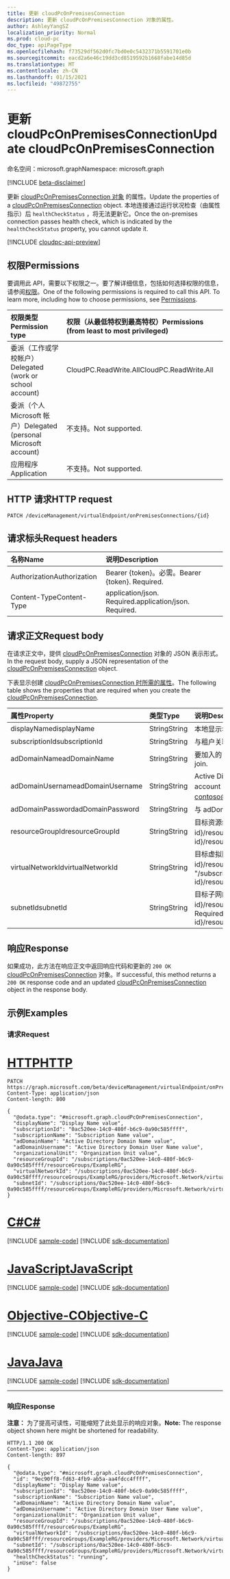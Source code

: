 ```yaml
---
title: 更新 cloudPcOnPremisesConnection
description: 更新 cloudPcOnPremisesConnection 对象的属性。
author: AshleyYangSZ
localization_priority: Normal
ms.prod: cloud-pc
doc_type: apiPageType
ms.openlocfilehash: f73529df562d0fc7bd0e0c5432371b5591701e0b
ms.sourcegitcommit: eacd2a6e46c19dd3cd8519592b1668fabe14d85d
ms.translationtype: MT
ms.contentlocale: zh-CN
ms.lasthandoff: 01/15/2021
ms.locfileid: "49872755"
---
```

# <a name="update-cloudpconpremisesconnection"></a><span data-ttu-id="63970-103">更新 cloudPcOnPremisesConnection</span><span class="sxs-lookup"><span data-stu-id="63970-103">Update cloudPcOnPremisesConnection</span></span>

<span data-ttu-id="63970-104">命名空间：microsoft.graph</span><span class="sxs-lookup"><span data-stu-id="63970-104">Namespace: microsoft.graph</span></span>

[!INCLUDE [beta-disclaimer](../../includes/beta-disclaimer.md)]

<span data-ttu-id="63970-105">更新 [cloudPcOnPremisesConnection 对象](../resources/cloudpconpremisesconnection.md) 的属性。</span><span class="sxs-lookup"><span data-stu-id="63970-105">Update the properties of a [cloudPcOnPremisesConnection](../resources/cloudpconpremisesconnection.md) object.</span></span>
<span data-ttu-id="63970-106">本地连接通过运行状况检查（由属性指示）后 `healthCheckStatus` ，将无法更新它。</span><span class="sxs-lookup"><span data-stu-id="63970-106">Once the on-premises connection passes health check, which is indicated by the `healthCheckStatus` property, you cannot update it.</span></span>

[!INCLUDE [cloudpc-api-preview](../../includes/cloudpc-api-preview.md)]

## <a name="permissions"></a><span data-ttu-id="63970-107">权限</span><span class="sxs-lookup"><span data-stu-id="63970-107">Permissions</span></span>

<span data-ttu-id="63970-p102">要调用此 API，需要以下权限之一。要了解详细信息，包括如何选择权限的信息，请参阅[权限](/graph/permissions-reference)。</span><span class="sxs-lookup"><span data-stu-id="63970-p102">One of the following permissions is required to call this API. To learn more, including how to choose permissions, see [Permissions](/graph/permissions-reference).</span></span>

|<span data-ttu-id="63970-110">权限类型</span><span class="sxs-lookup"><span data-stu-id="63970-110">Permission type</span></span>|<span data-ttu-id="63970-111">权限（从最低特权到最高特权）</span><span class="sxs-lookup"><span data-stu-id="63970-111">Permissions (from least to most privileged)</span></span>|
|:---|:---|
|<span data-ttu-id="63970-112">委派（工作或学校帐户）</span><span class="sxs-lookup"><span data-stu-id="63970-112">Delegated (work or school account)</span></span>|<span data-ttu-id="63970-113">CloudPC.ReadWrite.All</span><span class="sxs-lookup"><span data-stu-id="63970-113">CloudPC.ReadWrite.All</span></span>|
|<span data-ttu-id="63970-114">委派（个人 Microsoft 帐户）</span><span class="sxs-lookup"><span data-stu-id="63970-114">Delegated (personal Microsoft account)</span></span>|<span data-ttu-id="63970-115">不支持。</span><span class="sxs-lookup"><span data-stu-id="63970-115">Not supported.</span></span>|
|<span data-ttu-id="63970-116">应用程序</span><span class="sxs-lookup"><span data-stu-id="63970-116">Application</span></span>|<span data-ttu-id="63970-117">不支持。</span><span class="sxs-lookup"><span data-stu-id="63970-117">Not supported.</span></span>|

## <a name="http-request"></a><span data-ttu-id="63970-118">HTTP 请求</span><span class="sxs-lookup"><span data-stu-id="63970-118">HTTP request</span></span>

<!-- {
  "blockType": "ignored"
}
-->

``` http
PATCH /deviceManagement/virtualEndpoint/onPremisesConnections/{id}
```

## <a name="request-headers"></a><span data-ttu-id="63970-119">请求标头</span><span class="sxs-lookup"><span data-stu-id="63970-119">Request headers</span></span>

| <span data-ttu-id="63970-120">名称</span><span class="sxs-lookup"><span data-stu-id="63970-120">Name</span></span>          | <span data-ttu-id="63970-121">说明</span><span class="sxs-lookup"><span data-stu-id="63970-121">Description</span></span>                |
| :------------ | :------------------------  |
| <span data-ttu-id="63970-122">Authorization</span><span class="sxs-lookup"><span data-stu-id="63970-122">Authorization</span></span> | <span data-ttu-id="63970-p103">Bearer {token}。必需。</span><span class="sxs-lookup"><span data-stu-id="63970-p103">Bearer {token}. Required.</span></span>  |
| <span data-ttu-id="63970-125">Content-Type</span><span class="sxs-lookup"><span data-stu-id="63970-125">Content-Type</span></span>  | <span data-ttu-id="63970-p104">application/json. Required.</span><span class="sxs-lookup"><span data-stu-id="63970-p104">application/json. Required.</span></span>|

## <a name="request-body"></a><span data-ttu-id="63970-128">请求正文</span><span class="sxs-lookup"><span data-stu-id="63970-128">Request body</span></span>

<span data-ttu-id="63970-129">在请求正文中，提供 [cloudPcOnPremisesConnection](../resources/cloudpconpremisesconnection.md) 对象的 JSON 表示形式。</span><span class="sxs-lookup"><span data-stu-id="63970-129">In the request body, supply a JSON representation of the [cloudPcOnPremisesConnection](../resources/cloudpconpremisesconnection.md) object.</span></span>

<span data-ttu-id="63970-130">下表显示创建 [cloudPcOnPremisesConnection 时所需的属性](../resources/cloudpconpremisesconnection.md)。</span><span class="sxs-lookup"><span data-stu-id="63970-130">The following table shows the properties that are required when you create the [cloudPcOnPremisesConnection](../resources/cloudpconpremisesconnection.md).</span></span>

|<span data-ttu-id="63970-131">属性</span><span class="sxs-lookup"><span data-stu-id="63970-131">Property</span></span>|<span data-ttu-id="63970-132">类型</span><span class="sxs-lookup"><span data-stu-id="63970-132">Type</span></span>|<span data-ttu-id="63970-133">说明</span><span class="sxs-lookup"><span data-stu-id="63970-133">Description</span></span>|
|:---|:---|:---|
|<span data-ttu-id="63970-134">displayName</span><span class="sxs-lookup"><span data-stu-id="63970-134">displayName</span></span>|<span data-ttu-id="63970-135">String</span><span class="sxs-lookup"><span data-stu-id="63970-135">String</span></span>|<span data-ttu-id="63970-136">本地显示名称的基础结构。</span><span class="sxs-lookup"><span data-stu-id="63970-136">The display name for the on-premises connection.</span></span>|
|<span data-ttu-id="63970-137">subscriptionId</span><span class="sxs-lookup"><span data-stu-id="63970-137">subscriptionId</span></span>|<span data-ttu-id="63970-138">String</span><span class="sxs-lookup"><span data-stu-id="63970-138">String</span></span>|<span data-ttu-id="63970-139">与租户关联的目标 Azure 订阅的 ID。</span><span class="sxs-lookup"><span data-stu-id="63970-139">The ID of the target Azure subscription that’s associated with your tenant.</span></span>|
|<span data-ttu-id="63970-140">adDomainName</span><span class="sxs-lookup"><span data-stu-id="63970-140">adDomainName</span></span>|<span data-ttu-id="63970-141">String</span><span class="sxs-lookup"><span data-stu-id="63970-141">String</span></span>|<span data-ttu-id="63970-142">要加入的 Active Directory (的 FQDN) 完全限定域名。</span><span class="sxs-lookup"><span data-stu-id="63970-142">The fully qualified domain name (FQDN) of the Active Directory domain you want to join.</span></span>|
|<span data-ttu-id="63970-143">adDomainUsername</span><span class="sxs-lookup"><span data-stu-id="63970-143">adDomainUsername</span></span>|<span data-ttu-id="63970-144">String</span><span class="sxs-lookup"><span data-stu-id="63970-144">String</span></span>|<span data-ttu-id="63970-145">Active Directory 帐户的用户名 (拥有在 Active Directory) 创建计算机对象的权限的用户或服务帐户。</span><span class="sxs-lookup"><span data-stu-id="63970-145">The username of an Active Directory account (user or service account) that has permissions to create computer objects in Active Directory.</span></span> <span data-ttu-id="63970-146">所需格式：contoso@microsoft.com。</span><span class="sxs-lookup"><span data-stu-id="63970-146">Required format: contoso@microsoft.com.</span></span>|
|<span data-ttu-id="63970-147">adDomainPassword</span><span class="sxs-lookup"><span data-stu-id="63970-147">adDomainPassword</span></span>|<span data-ttu-id="63970-148">String</span><span class="sxs-lookup"><span data-stu-id="63970-148">String</span></span>|<span data-ttu-id="63970-149">与 adDomainUsername 关联的密码。</span><span class="sxs-lookup"><span data-stu-id="63970-149">The password associated with adDomainUsername.</span></span>|
|<span data-ttu-id="63970-150">resourceGroupId</span><span class="sxs-lookup"><span data-stu-id="63970-150">resourceGroupId</span></span>|<span data-ttu-id="63970-151">String</span><span class="sxs-lookup"><span data-stu-id="63970-151">String</span></span>|<span data-ttu-id="63970-152">目标资源组的 ID。</span><span class="sxs-lookup"><span data-stu-id="63970-152">The ID of the target resource group.</span></span> <span data-ttu-id="63970-153">必需格式："/subscriptions/{subscription-id}/resourceGroups/{resourceGroupName}"。</span><span class="sxs-lookup"><span data-stu-id="63970-153">Required format: "/subscriptions/{subscription-id}/resourceGroups/{resourceGroupName}".</span></span>|
|<span data-ttu-id="63970-154">virtualNetworkId</span><span class="sxs-lookup"><span data-stu-id="63970-154">virtualNetworkId</span></span>|<span data-ttu-id="63970-155">String</span><span class="sxs-lookup"><span data-stu-id="63970-155">String</span></span>|<span data-ttu-id="63970-156">目标虚拟网络的 ID。</span><span class="sxs-lookup"><span data-stu-id="63970-156">The ID of the target virtual network.</span></span> <span data-ttu-id="63970-157">必需格式："/subscriptions/{subscription-id}/resourceGroups/{resourceGroupName}/providers/Microsoft.Network/virtualNetworks/{virtualNetworkName}"。</span><span class="sxs-lookup"><span data-stu-id="63970-157">Required format: "/subscriptions/{subscription-id}/resourceGroups/{resourceGroupName}/providers/Microsoft.Network/virtualNetworks/{virtualNetworkName}".</span></span>|
|<span data-ttu-id="63970-158">subnetId</span><span class="sxs-lookup"><span data-stu-id="63970-158">subnetId</span></span>|<span data-ttu-id="63970-159">String</span><span class="sxs-lookup"><span data-stu-id="63970-159">String</span></span>|<span data-ttu-id="63970-160">目标子网的 ID。</span><span class="sxs-lookup"><span data-stu-id="63970-160">The ID of the target subnet.</span></span> <span data-ttu-id="63970-161">必需格式："/subscriptions/{subscription-id}/resourceGroups/{resourceGroupName}/providers/Microsoft.Network/virtualNetworks/{virtualNetworkId}/subnets/{subnetName}"。</span><span class="sxs-lookup"><span data-stu-id="63970-161">Required format: "/subscriptions/{subscription-id}/resourceGroups/{resourceGroupName}/providers/Microsoft.Network/virtualNetworks/{virtualNetworkId}/subnets/{subnetName}".</span></span>|

## <a name="response"></a><span data-ttu-id="63970-162">响应</span><span class="sxs-lookup"><span data-stu-id="63970-162">Response</span></span>

<span data-ttu-id="63970-163">如果成功，此方法在响应正文中返回响应代码和更新的 `200 OK` [cloudPcOnPremisesConnection](../resources/cloudpconpremisesconnection.md) 对象。</span><span class="sxs-lookup"><span data-stu-id="63970-163">If successful, this method returns a `200 OK` response code and an updated [cloudPcOnPremisesConnection](../resources/cloudpconpremisesconnection.md) object in the response body.</span></span>

## <a name="examples"></a><span data-ttu-id="63970-164">示例</span><span class="sxs-lookup"><span data-stu-id="63970-164">Examples</span></span>

### <a name="request"></a><span data-ttu-id="63970-165">请求</span><span class="sxs-lookup"><span data-stu-id="63970-165">Request</span></span>


# <a name="http"></a>[<span data-ttu-id="63970-166">HTTP</span><span class="sxs-lookup"><span data-stu-id="63970-166">HTTP</span></span>](#tab/http)
<!-- {
  "blockType": "request",
  "name": "update_onpremisesconnections"
}
-->

``` http
PATCH https://graph.microsoft.com/beta/deviceManagement/virtualEndpoint/onPremisesConnections/{id}
Content-Type: application/json
Content-length: 800

{
  "@odata.type": "#microsoft.graph.cloudPcOnPremisesConnection",
  "displayName": "Display Name value",
  "subscriptionId": "0ac520ee-14c0-480f-b6c9-0a90c585ffff",
  "subscriptionName": "Subscription Name value",
  "adDomainName": "Active Directory Domain Name value",
  "adDomainUsername": "Active Directory Domain User Name value",
  "organizationalUnit": "Organization Unit value",
  "resourceGroupId": "/subscriptions/0ac520ee-14c0-480f-b6c9-0a90c585ffff/resourceGroups/ExampleRG",
  "virtualNetworkId": "/subscriptions/0ac520ee-14c0-480f-b6c9-0a90c58ffff/resourceGroups/ExampleRG/providers/Microsoft.Network/virtualNetworks/ExampleVNet",
  "subnetId": "/subscriptions/0ac520ee-14c0-480f-b6c9-0a90c585ffff/resourceGroups/ExampleRG/providers/Microsoft.Network/virtualNetworks/ExampleVNet/subnets/default"
}
```
# <a name="c"></a>[<span data-ttu-id="63970-167">C#</span><span class="sxs-lookup"><span data-stu-id="63970-167">C#</span></span>](#tab/csharp)
[!INCLUDE [sample-code](../includes/snippets/csharp/update-onpremisesconnections-csharp-snippets.md)]
[!INCLUDE [sdk-documentation](../includes/snippets/snippets-sdk-documentation-link.md)]

# <a name="javascript"></a>[<span data-ttu-id="63970-168">JavaScript</span><span class="sxs-lookup"><span data-stu-id="63970-168">JavaScript</span></span>](#tab/javascript)
[!INCLUDE [sample-code](../includes/snippets/javascript/update-onpremisesconnections-javascript-snippets.md)]
[!INCLUDE [sdk-documentation](../includes/snippets/snippets-sdk-documentation-link.md)]

# <a name="objective-c"></a>[<span data-ttu-id="63970-169">Objective-C</span><span class="sxs-lookup"><span data-stu-id="63970-169">Objective-C</span></span>](#tab/objc)
[!INCLUDE [sample-code](../includes/snippets/objc/update-onpremisesconnections-objc-snippets.md)]
[!INCLUDE [sdk-documentation](../includes/snippets/snippets-sdk-documentation-link.md)]

# <a name="java"></a>[<span data-ttu-id="63970-170">Java</span><span class="sxs-lookup"><span data-stu-id="63970-170">Java</span></span>](#tab/java)
[!INCLUDE [sample-code](../includes/snippets/java/update-onpremisesconnections-java-snippets.md)]
[!INCLUDE [sdk-documentation](../includes/snippets/snippets-sdk-documentation-link.md)]

---


### <a name="response"></a><span data-ttu-id="63970-171">响应</span><span class="sxs-lookup"><span data-stu-id="63970-171">Response</span></span>

<span data-ttu-id="63970-172">**注意：** 为了提高可读性，可能缩短了此处显示的响应对象。</span><span class="sxs-lookup"><span data-stu-id="63970-172">**Note:** The response object shown here might be shortened for readability.</span></span>

<!-- {
  "blockType": "response",
  "truncated": true,
  "@odata.type": "microsoft.graph.cloudPcOnPremisesConnection"
}
-->

``` http
HTTP/1.1 200 OK
Content-Type: application/json
Content-length: 897

{
  "@odata.type": "#microsoft.graph.cloudPcOnPremisesConnection",
  "id": "9ec90ff8-fd63-4fb9-ab5a-aa4fdcc4ffff",
  "displayName": "Display Name value",
  "subscriptionId": "0ac520ee-14c0-480f-b6c9-0a90c585ffff",
  "subscriptionName": "Subscription Name value",
  "adDomainName": "Active Directory Domain Name value",
  "adDomainUsername": "Active Directory Domain User Name value",
  "organizationalUnit": "Organization Unit value",
  "resourceGroupId": "/subscriptions/0ac520ee-14c0-480f-b6c9-0a90c585ffff/resourceGroups/ExampleRG",
  "virtualNetworkId": "/subscriptions/0ac520ee-14c0-480f-b6c9-0a90c58ffff/resourceGroups/ExampleRG/providers/Microsoft.Network/virtualNetworks/ExampleVNet",
  "subnetId": "/subscriptions/0ac520ee-14c0-480f-b6c9-0a90c585ffff/resourceGroups/ExampleRG/providers/Microsoft.Network/virtualNetworks/ExampleVNet/subnets/default",
  "healthCheckStatus": "running",
  "inUse": false
}
```
